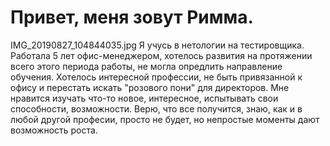 # Привет, меня зовут Римма. 
IMG_20190827_104844035.jpg
Я учусь в нетологии на тестировщика. 
Работала 5 лет офис-менеджером, хотелось развития на протяжении всего этого периода работы, не могла опредлить направление обучения.
Хотелось интересной профессии, не быть привязанной к офису и перестать искать "розового пони" для директоров.
Мне нравится изучать что-то новое, интересное, испытывать свои способности, возможности. Верю, что  все получится, знаю, как и в любой другой професии, просто не будет, но непростые моменты дают возможность роста.
